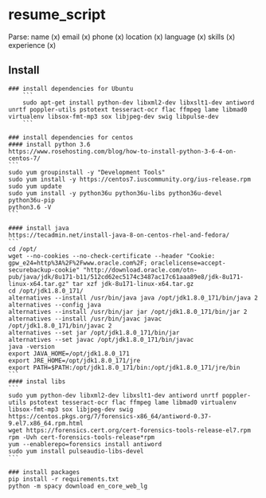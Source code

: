 # resume_script

Parse:
    name (x)
    email (x)
    phone (x)
    location (x)
    language (x)
    skills (x)
    experience (x)

## Install

    ### install dependencies for Ubuntu
        ```
        sudo apt-get install python-dev libxml2-dev libxslt1-dev antiword unrtf poppler-utils pstotext tesseract-ocr flac ffmpeg lame libmad0 virtualenv libsox-fmt-mp3 sox libjpeg-dev swig libpulse-dev
        ```

    ### install dependencies for centos
    #### install python 3.6
    https://www.rosehosting.com/blog/how-to-install-python-3-6-4-on-centos-7/
    ```
    sudo yum groupinstall -y "Development Tools"
    sudo yum install -y https://centos7.iuscommunity.org/ius-release.rpm
    sudo yum update
    sudo yum install -y python36u python36u-libs python36u-devel python36u-pip
    python3.6 -V
    ```

    #### install java
    https://tecadmin.net/install-java-8-on-centos-rhel-and-fedora/
    ```
    cd /opt/
    wget --no-cookies --no-check-certificate --header "Cookie: gpw_e24=http%3A%2F%2Fwww.oracle.com%2F; oraclelicense=accept-securebackup-cookie" "http://download.oracle.com/otn-pub/java/jdk/8u171-b11/512cd62ec5174c3487ac17c61aaa89e8/jdk-8u171-linux-x64.tar.gz" tar xzf jdk-8u171-linux-x64.tar.gz
    cd /opt/jdk1.8.0_171/
    alternatives --install /usr/bin/java java /opt/jdk1.8.0_171/bin/java 2
    alternatives --config java
    alternatives --install /usr/bin/jar jar /opt/jdk1.8.0_171/bin/jar 2
    alternatives --install /usr/bin/javac javac /opt/jdk1.8.0_171/bin/javac 2
    alternatives --set jar /opt/jdk1.8.0_171/bin/jar
    alternatives --set javac /opt/jdk1.8.0_171/bin/javac
    java -version
    export JAVA_HOME=/opt/jdk1.8.0_171
    export JRE_HOME=/opt/jdk1.8.0_171/jre
    export PATH=$PATH:/opt/jdk1.8.0_171/bin:/opt/jdk1.8.0_171/jre/bin
    ```
    #### instal libs
    ```
    sudo yum python-dev libxml2-dev libxslt1-dev antiword unrtf poppler-utils pstotext tesseract-ocr flac ffmpeg lame libmad0 virtualenv libsox-fmt-mp3 sox libjpeg-dev swig
    https://centos.pkgs.org/7/forensics-x86_64/antiword-0.37-9.el7.x86_64.rpm.html
    wget https://forensics.cert.org/cert-forensics-tools-release-el7.rpm
    rpm -Uvh cert-forensics-tools-release*rpm
    yum --enablerepo=forensics install antiword
    sudo yum install pulseaudio-libs-devel
    ```

    ### install packages
    pip install -r requirements.txt
    python -m spacy download en_core_web_lg
